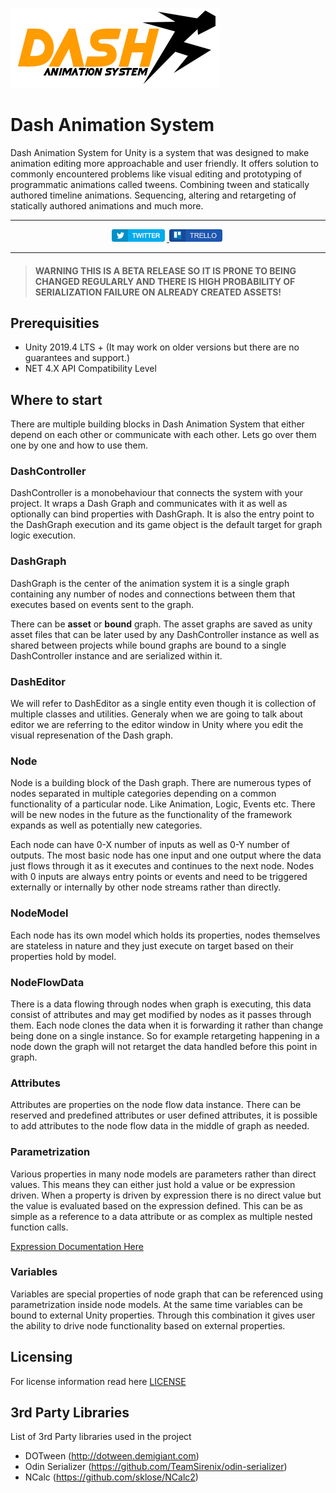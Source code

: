 ![Dash Logo](Documentation/images/dash.png)

# Dash Animation System
Dash Animation System for Unity is a system that was designed to make animation editing more approachable and user friendly. It offers solution to commonly encountered problems like visual editing and prototyping of programmatic animations called tweens. Combining tween and statically authored timeline animations. Sequencing, altering and retargeting of statically authored animations and much more.

<hr>
<p align="center">	
	<a href="https://twitter.com/sHTiF">
		<img src="Documentation/images/Twitter_Button.png" alt="sHTiF Twitter">
	</a>
	<a href="https://trello.com/b/TkNujmEq/dash">
		<img src="Documentation/images/Trello_Button.png" alt="Dash Trello">
	</a>
</p>
<hr>

> #### WARNING THIS IS A BETA RELEASE SO IT IS PRONE TO BEING CHANGED REGULARLY AND THERE IS HIGH PROBABILITY OF SERIALIZATION FAILURE ON ALREADY CREATED ASSETS!

## Prerequisities

* Unity 2019.4 LTS + (It may work on older versions but there are no guarantees and support.)
* NET 4.X API Compatibility Level

## Where to start

There are multiple building blocks in Dash Animation System that either depend on each other or communicate with each other. Lets go over them one by one and how to use them.

### DashController

DashController is a monobehaviour that connects the system with your project. It wraps a Dash Graph and communicates with it as well as optionally can bind properties with DashGraph. It is also the entry point to the DashGraph execution and its game object is the default target for graph logic execution.

### DashGraph

DashGraph is the center of the animation system it is a single graph containing any number of nodes and connections between them that executes based on events sent to the graph.

There can be **asset** or **bound** graph. The asset graphs are saved as unity asset files that can be later used by any DashController instance as well as shared between projects while bound graphs are bound to a single DashController instance and are serialized within it.

### DashEditor

We will refer to DashEditor as a single entity even though it is collection of multiple classes and utilities. Generaly when we are going to talk about editor we are referring to the editor window in Unity where you edit the visual represenation of the Dash graph.

### Node

Node is a building block of the Dash graph. There are numerous types of nodes separated in multiple categories depending on a common functionality of a particular node. Like Animation, Logic, Events etc. There will be new nodes in the future as the functionality of the framework expands as well as potentially new categories.

Each node can have 0-X number of inputs as well as 0-Y number of outputs. The most basic node has one input and one output where the data just flows through it as it executes and continues to the next node. Nodes with 0 inputs are always entry points or events and need to be triggered externally or internally by other node streams rather than directly.

### NodeModel

Each node has its own model which holds its properties, nodes themselves are stateless in nature and they just execute on target based on their properties hold by model.

### NodeFlowData

There is a data flowing through nodes when graph is executing, this data consist of attributes and may get modified by nodes as it passes through them. Each node clones the data when it is forwarding it rather than change being done on a single instance. So for example retargeting happening in a node down the graph will not retarget the data handled before this point in graph.

### Attributes

Attributes are properties on the node flow data instance. There can be reserved and predefined attributes or user defined attributes, it is possible to add attributes to the node flow data in the middle of graph as needed.

### Parametrization

Various properties in many node models are parameters rather than direct values. This means they can either just hold a value or be expression driven. When a property is driven by expression there is no direct value but the value is evaluated based on the expression defined. This can be as simple as a reference to a data attribute or as complex as multiple nested function calls.

[Expression Documentation Here](./Documentation/Expression.md)


### Variables

Variables are special properties of node graph that can be referenced using parametrization inside node models. At the same time variables can be bound to external Unity properties. Through this combination it gives user the ability to drive node functionality based on external properties.

## Licensing

For license information read here [LICENSE](LICENSE.md)

## 3rd Party Libraries

List of 3rd Party libraries used in the project

* DOTween (http://dotween.demigiant.com)
* Odin Serializer (https://github.com/TeamSirenix/odin-serializer)
* NCalc (https://github.com/sklose/NCalc2) 
